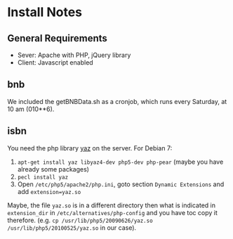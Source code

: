 # Install Notes

## General Requirements

 * Sever: Apache with PHP, jQuery library
 * Client: Javascript enabled

## bnb

We included the getBNBData.sh as a cronjob, which runs every Saturday, at 10 am (010**6).

## isbn

You need the php library <a href="http://php.net/manual/en/book.yaz.php">yaz</a> on the server. For Debian 7:

1. <code>apt-get install yaz libyaz4-dev php5-dev php-pear</code> (maybe you have already some packages)
2. <code>pecl install yaz</code>
3. Open <code>/etc/php5/apache2/php.ini</code>, goto section <code>Dynamic Extensions</code> and add <code>extension=yaz.so</code>

Maybe, the file <code>yaz.so</code> is in a different directory then what is indicated in <code>extension_dir</code> in <code>/etc/alternatives/php-config</code> and you have toc copy it therefore.
(e.g. <code>cp /usr/lib/php5/20090626/yaz.so /usr/lib/php5/20100525/yaz.so</code> in our case).
